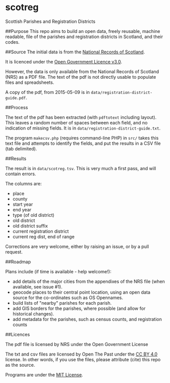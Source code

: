 # scotreg
Scottish Parishes and Registration Districts

##Purpose
This repo aims to build an open data, freely reusable, machine readable, file
of the parishes and registration districts in Scotland, and their codes.

##Source
The initial data is from the
[National Records of Scotland](http://www.nrscotland.gov.uk/research/guides/statutory-registers/registration-districts).

It is licenced under the [Open Government Licence v3.0](http://www.nationalarchives.gov.uk/doc/open-government-licence/version/3/).

However, the data is only available from the National Records of Scotland (NRS) as 
a PDF file.  The text of the pdf is not directly usable to populate files and spreadsheets.

A copy of the pdf, from 2015-05-09 is in `data/registration-district-guide.pdf`.

##Process

The text of the pdf has been extracted (with `pdftotext` including layout).  This
leaves a random number of spaces between each field, and no indication of missing fields.
It is in `data/registration-district-guide.txt`.

The program `makecsv.php` (requires command-line PHP) in `src/` takes this text file 
and attempts to identify the fields, and put the results in a CSV file (tab delimited).

##Results

The result is in `data/scotreg.tsv`.  This is very much a first pass, and will contain errors.

The columns are:

* place
* county
* start year
* end year
* type (of old district)
* old district
* old district suffix
* current registration district
* current reg dist, end of range

Corrections are very welcome, either by raising an issue, or by a pull request.

##Roadmap

Plans include (if time is available - help welcome!):

* add details of the major cities from the appendixes of the NRS file (when available, see issue #1).
* geocode places to their central point location, using an open data source for the co-ordinates such as OS Opennames.
* build lists of "nearby" parishes for each parish.
* add GIS borders for the parishes, where possible (and allow for historical changes).
* add metadata for the parishes, such as census counts, and registration counts

##Licences

The pdf file is licensed by NRS under the Open Government License

The txt and csv files are licensed by Open The Past under the [CC BY 4.0](http://creativecommons.org/licenses/by/4.0/) license.  In other
words, if you use the files, please attribute (cite) this repo as the source.

Programs are under the [MIT License](http://opensource.org/licenses/MIT).







